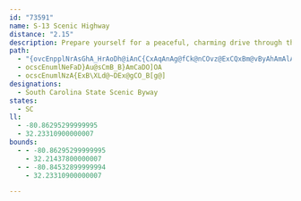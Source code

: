 ```yaml
---
id: "73591"
name: S-13 Scenic Highway
distance: "2.15"
description: Prepare yourself for a peaceful, charming drive through the South Carolina greenery on the S-13 Scenic Highway.
path:
  - "{ovcEnpplNrAsGhA_HrAoDh@iAnC{CxAqAnAg@fCk@nCOvz@ExCQxBm@vByAhAmAlAqBdAsDNeBDsCAcKMkFDuDl@kD@?"
  - ocscEnumlNeFaD}Au@sCmB_B}AmCaDO]OA
  - ocscEnumlNzA{ExB\XLd@~DEx@gCO_B[g@]
designations:
  - South Carolina State Scenic Byway
states:
  - SC
ll:
  - -80.86295299999995
  - 32.23310900000007
bounds:
  - - -80.86295299999995
    - 32.21437800000007
  - - -80.84532899999994
    - 32.23310900000007

---
```


